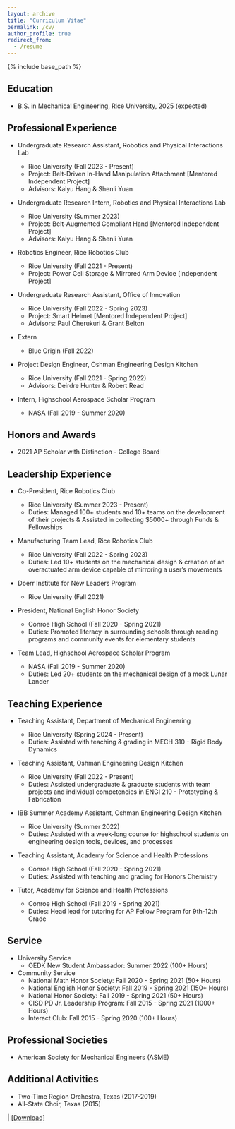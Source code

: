 ```yaml
---
layout: archive
title: "Curriculum Vitae"
permalink: /cv/
author_profile: true
redirect_from:
  - /resume
---
```


{% include base_path %}
## Education
* B.S. in Mechanical Engineering, Rice University, 2025 (expected)

## Professional Experience
* Undergraduate Research Assistant, Robotics and Physical Interactions Lab
  * Rice University (Fall 2023 - Present)
  * Project: Belt-Driven In-Hand Manipulation Attachment [Mentored Independent Project]
  * Advisors: Kaiyu Hang & Shenli Yuan

* Undergraduate Research Intern, Robotics and Physical Interactions Lab
  * Rice University (Summer 2023)
  * Project: Belt-Augmented Compliant Hand [Mentored Independent Project]
  * Advisors: Kaiyu Hang & Shenli Yuan

* Robotics Engineer, Rice Robotics Club
  * Rice University (Fall 2021 - Present)
  * Project: Power Cell Storage & Mirrored Arm Device [Independent Project]

* Undergraduate Research Assistant, Office of Innovation
  * Rice University (Fall 2022 - Spring 2023)
  * Project: Smart Helmet [Mentored Independent Project]
  * Advisors: Paul Cherukuri & Grant Belton

* Extern
  * Blue Origin (Fall 2022)

* Project Design Engineer, Oshman Engineering Design Kitchen
  * Rice University (Fall 2021 - Spring 2022)
  * Advisors: Deirdre Hunter & Robert Read

* Intern, Highschool Aerospace Scholar Program
  *  NASA (Fall 2019 - Summer 2020)


## Honors and Awards
* 2021 AP Scholar with Distinction - College Board

## Leadership Experience
* Co-President, Rice Robotics Club
  * Rice University (Summer 2023 - Present)
  * Duties: Managed 100+ students and 10+ teams on the development of their projects & Assisted in collecting $5000+ through Funds & Fellowships 

* Manufacturing Team Lead, Rice Robotics Club
  * Rice University (Fall 2022 - Spring 2023)
  * Duties: Led 10+ students on the mechanical design & creation of an overactuated arm device capable of mirroring a user’s movements

* Doerr Institute for New Leaders Program
  * Rice University (Fall 2021)

* President, National English Honor Society 
  * Conroe High School (Fall 2020 - Spring 2021)
  * Duties: Promoted literacy in surrounding schools through reading programs and community events for elementary students

* Team Lead, Highschool Aerospace Scholar Program 
  * NASA (Fall 2019 - Summer 2020)
  * Duties: Led 20+ students on the mechanical design of a mock Lunar Lander

## Teaching Experience
* Teaching Assistant, Department of Mechanical Engineering
  * Rice University (Spring 2024 - Present)
  * Duties: Assisted with teaching & grading in MECH 310 - Rigid Body Dynamics

* Teaching Assistant, Oshman Engineering Design Kitchen
  * Rice University (Fall 2022 - Present)
  * Duties: Assisted undergraduate & graduate students with team projects and individual competencies in ENGI 210 - Prototyping & Fabrication

* IBB Summer Academy Assistant, Oshman Engineering Design Kitchen
  * Rice University (Summer 2022)
  * Duties: Assisted with a week-long course for highschool students on engineering design tools, devices, and processes

* Teaching Assistant, Academy for Science and Health Professions
  * Conroe High School (Fall 2020 - Spring 2021)
  * Duties: Assisted with teaching and grading for Honors Chemistry 

* Tutor, Academy for Science and Health Professions
  * Conroe High School (Fall 2019 - Spring 2021)
  * Duties: Head lead for tutoring for AP Fellow Program for 9th-12th Grade  
  


<!---
Publications
======
  <ul>{% for post in site.publications %}
    {% include archive-single-cv.html %}
  {% endfor %}</ul>
-->

<!---
Talks
======
  <ul>{% for post in site.talks %}
    {% include archive-single-talk-cv.html %}
  {% endfor %}</ul>
 --> 

## Service
* University Service
  * OEDK New Student Ambassador:  Summer 2022 (100+ Hours)
* Community Service
  * National Math Honor Society: Fall 2020 - Spring 2021 (50+ Hours)
  * National English Honor Society: Fall 2019 - Spring 2021 (150+ Hours)
  * National Honor Society: Fall 2019 - Spring 2021 (50+ Hours)
  * CISD PD Jr. Leadership Program: Fall 2015 - Spring 2021 (1000+ Hours)
  * Interact Club: Fall 2015 - Spring 2020 (100+ Hours)


## Professional Societies
* American Society for Mechanical Engineers (ASME)

## Additional Activities
* Two-Time Region Orchestra, Texas (2017-2019)
* All-State Choir, Texas (2015)

| <a href="/files/Webb_CV.pdf" download>[Download]</a>
<!---
Teaching
======
  <ul>{% for post in site.teaching %}
    {% include archive-single-cv.html %}
  {% endfor %}</ul>
   --> 
